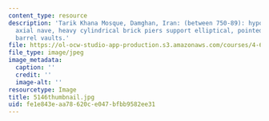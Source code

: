 ```yaml
---
content_type: resource
description: 'Tarik Khana Mosque, Damghan, Iran: (between 750-89): hypostyle, large
  axial nave, heavy cylindrical brick piers support elliptical, pointed arches; roof,
  barrel vaults.'
file: https://ol-ocw-studio-app-production.s3.amazonaws.com/courses/4-614-religious-architecture-and-islamic-cultures-fall-2002/fe1e843eaa78620ce047bfbb9582ee31_5146thumbnail.jpg
file_type: image/jpeg
image_metadata:
  caption: ''
  credit: ''
  image-alt: ''
resourcetype: Image
title: 5146thumbnail.jpg
uid: fe1e843e-aa78-620c-e047-bfbb9582ee31
---
```

